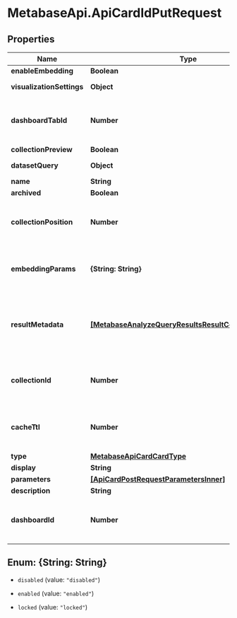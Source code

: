# MetabaseApi.ApiCardIdPutRequest

## Properties

Name | Type | Description | Notes
------------ | ------------- | ------------- | -------------
**enableEmbedding** | **Boolean** |  | [optional] 
**visualizationSettings** | **Object** | Value must be a map. | [optional] 
**dashboardTabId** | **Number** | value must be an integer greater than zero. | [optional] 
**collectionPreview** | **Boolean** |  | [optional] 
**datasetQuery** | **Object** | Value must be a map. | [optional] 
**name** | **String** |  | [optional] 
**archived** | **Boolean** |  | [optional] 
**collectionPosition** | **Number** | value must be an integer greater than zero. | [optional] 
**embeddingParams** | **{String: String}** | value must be a valid embedding params map. | [optional] 
**resultMetadata** | [**[MetabaseAnalyzeQueryResultsResultColumnMetadata]**](MetabaseAnalyzeQueryResultsResultColumnMetadata.md) | value must be an array of valid results column metadata maps. | [optional] 
**collectionId** | **Number** | value must be an integer greater than zero. | [optional] 
**cacheTtl** | **Number** | value must be an integer greater than zero. | [optional] 
**type** | [**MetabaseApiCardCardType**](MetabaseApiCardCardType.md) |  | [optional] 
**display** | **String** |  | [optional] 
**parameters** | [**[ApiCardPostRequestParametersInner]**](ApiCardPostRequestParametersInner.md) |  | [optional] 
**description** | **String** |  | [optional] 
**dashboardId** | **Number** | value must be an integer greater than zero. | [optional] 



## Enum: {String: String}


* `disabled` (value: `"disabled"`)

* `enabled` (value: `"enabled"`)

* `locked` (value: `"locked"`)




